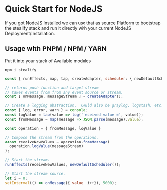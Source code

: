 # Quick Start for NodeJS
If you got NodeJS Installed we can use that as source Platform to bootstrap the stealify stack and run it directly with your current NodeJS Deployment/Installation.

## Usage with PNPM / NPM / YARN
Put it into your stack of Available modules

```shell
npm i stealify
```

```js
const { runEffects, map, tap, createAdapter, scheduler: { newDefaultScheduler }} = import("stealify");

// returns push function and target stream
// takes events from from any event source or stream.
const [ onMessage, messageStream ] = createAdapter();

// Create a logging abstraction.  Could also be graylog, logstash, etc.
const { log, error, warn } = console;
const logValue = tap(value => log('received value =', value));
const fromMessage = map(message => JSON.parse(message).value);

const operation = { fromMessage, logValue }

// Compose the stream from the operations.
const receiveNewValues = operation.fromMessage(
  operation.logValue(messageStream)
);

// Start the stream.
runEffects(receiveNewValues, newDefaultScheduler());

// Start the stream source. 
let i = 0;
setInterval(() => onMessage({ value: i++}), 5000);
```
